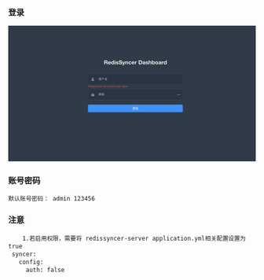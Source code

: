 ### 登录

[comment]: <> (![img]&#40;img/image-20210805102621785.png&#41;)

<img src="https://raw.githubusercontent.com/TraceNature/redissyncer-docs/main/docs/dashboard/img/image-20210805102621785.png" alt="image-20210805102621785" style="zoom:50%;" />

###  账号密码

`默认账号密码： admin 123456`

### 注意
		1.若启用权限，需要将 redissyncer-server application.yml相关配置设置为true
	 syncer:
	   config:
	     auth: false

